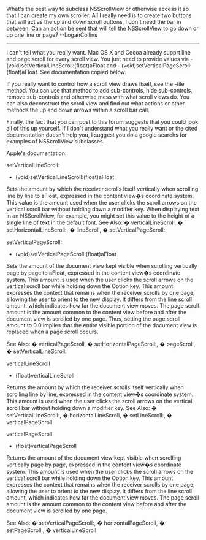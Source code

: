 What's the best way to subclass NSScrollView or otherwise access it so that I can create my own scroller. All I really need is to create two buttons that will act as the up and down scroll buttons, I don't need the bar in between. Can an action be sent that will tell the NSScrollView to go down or up one line or page? --LoganCollins

----

I can't tell what you really want.  Mac OS X and Cocoa already supprt line and page scroll for every scroll view.  You just need to provide values via - (void)setVerticalLineScroll:(float)aFloat and - (void)setVerticalPageScroll:(float)aFloat.  See documentation copied below.

If ypu really want to control how a scroll view draws itself, see the -tile method.  You can use that method to add sub-controls, hide sub-controls, remove sub-controls and otherwise mess with what scroll views do.  You can also deconstruct the scroll view and find out what actions or other methods the up and down arrows within a scroll bar call.

Finally, the fact that you can post to this forum suggests that you could look all of this up yourself.  If I don't understand what you really want or the cited documentation doesn't help you, I suggest you do a google searchs for examples of NSScrollView subclasses.


Apple's documentation:

setVerticalLineScroll:
- (void)setVerticalLineScroll:(float)aFloat

Sets the amount by which the receiver scrolls itself vertically when scrolling line by line to aFloat, expressed in the content view�s coordinate system. This value is the amount used when the user clicks the scroll arrows on the vertical scroll bar without holding down a modifier key. When displaying text in an NSScrollView, for example, you might set this value to the height of a single line of text in the default font.
See Also: � verticalLineScroll, � setHorizontalLineScroll:, � lineScroll, � setVerticalPageScroll:

setVerticalPageScroll:
- (void)setVerticalPageScroll:(float)aFloat

Sets the amount of the document view kept visible when scrolling vertically page by page to aFloat, expressed in the content view�s coordinate system. This amount is used when the user clicks the scroll arrows on the vertical scroll bar while holding down the Option key.
This amount expresses the context that remains when the receiver scrolls by one page, allowing the user to orient to the new display. It differs from the line scroll amount, which indicates how far the document view moves. The page scroll amount is the amount common to the content view before and after the document view is scrolled by one page. Thus, setting the page scroll amount to 0.0 implies that the entire visible portion of the document view is replaced when a page scroll occurs.

See Also: � verticalPageScroll, � setHorizontalPageScroll:, � pageScroll, � setVerticalLineScroll:

verticalLineScroll
- (float)verticalLineScroll

Returns the amount by which the receiver scrolls itself vertically when scrolling line by line, expressed in the content view�s coordinate system. This amount is used when the user clicks the scroll arrows on the vertical scroll bar without holding down a modifier key.
See Also: � setVerticalLineScroll:, � horizontalLineScroll, � setLineScroll:, � verticalPageScroll

verticalPageScroll
- (float)verticalPageScroll

Returns the amount of the document view kept visible when scrolling vertically page by page, expressed in the content view�s coordinate system. This amount is used when the user clicks the scroll arrows on the vertical scroll bar while holding down the Option key.
This amount expresses the context that remains when the receiver scrolls by one page, allowing the user to orient to the new display. It differs from the line scroll amount, which indicates how far the document view moves. The page scroll amount is the amount common to the content view before and after the document view is scrolled by one page.

See Also: � setVerticalPageScroll:, � horizontalPageScroll, � setPageScroll:, � verticalLineScroll
